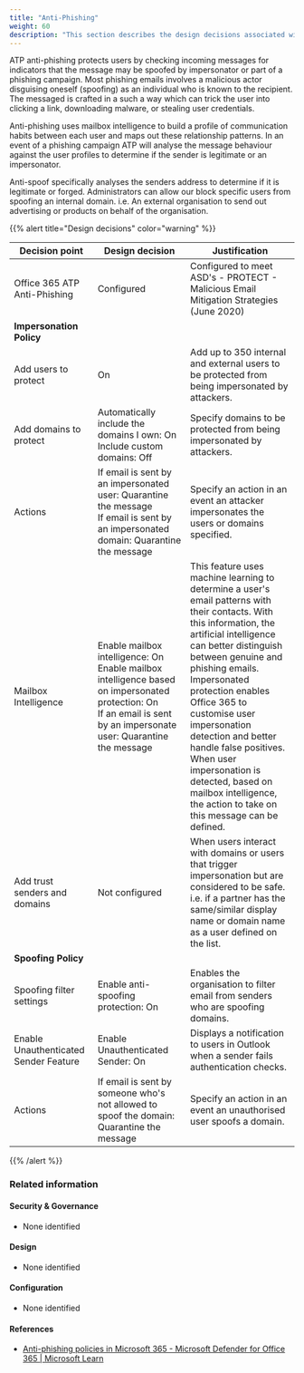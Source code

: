 ```yaml
---
title: "Anti-Phishing"
weight: 60
description: "This section describes the design decisions associated with Anti-Phishing Microsoft 365 security features for system(s) built using ASD's Blueprint for Secure Cloud."
---
```


ATP anti-phishing protects users by checking incoming messages for indicators that the message may be spoofed by impersonator or part of a phishing campaign. Most phishing emails involves a malicious actor disguising oneself (spoofing) as an individual who is known to the recipient. The messaged is crafted in a such a way which can trick the user into clicking a link, downloading malware, or stealing user credentials.

Anti-phishing uses mailbox intelligence to build a profile of communication habits between each user and maps out these relationship patterns. In an event of a phishing campaign ATP will analyse the message behaviour against the user profiles to determine if the sender is legitimate or an impersonator.

Anti-spoof specifically analyses the senders address to determine if it is legitimate or forged. Administrators can allow our block specific users from spoofing an internal domain. i.e. An external organisation to send out advertising or products on behalf of the organisation.

{{% alert title="Design decisions" color="warning" %}}

| Decision point                        | Design decision                                                                                                                                                           | Justification                                                                                                                                                                                                                                                                                                                                                                                                                                                 |
| ------------------------------------- | ------------------------------------------------------------------------------------------------------------------------------------------------------------------------- | ------------------------------------------------------------------------------------------------------------------------------------------------------------------------------------------------------------------------------------------------------------------------------------------------------------------------------------------------------------------------------------------------------------------------------------------------------------- |
| Office 365 ATP Anti-Phishing          | Configured                                                                                                                                                                | Configured to meet ASD's - PROTECT - Malicious Email Mitigation Strategies (June 2020)                                                                                                                                                                                                                                                                                                                                                                        |
| **Impersonation Policy**              |                                                                                                                                                                           |                                                                                                                                                                                                                                                                                                                                                                                                                                                               |
| Add users to protect                  | On                                                                                                                                                                        | Add up to 350 internal and external users to be protected from being impersonated by attackers.                                                                                                                                                                                                                                                                                                                                                               |
| Add domains to protect                | Automatically include the domains I own: On<br>Include custom domains: Off                                                                                                | Specify domains to be protected from being impersonated by attackers.                                                                                                                                                                                                                                                                                                                                                                                         |
| Actions                               | If email is sent by an impersonated user: Quarantine the message<br>If email is sent by an impersonated domain: Quarantine the message                                    | Specify an action in an event an attacker impersonates the users or domains specified.                                                                                                                                                                                                                                                                                                                                                                        |
| Mailbox Intelligence                  | Enable mailbox intelligence: On<br>Enable mailbox intelligence based on impersonated protection: On<br>If an email is sent by an impersonate user: Quarantine the message | This feature uses machine learning to determine a user's email patterns with their contacts. With this information, the artificial intelligence can better distinguish between genuine and phishing emails.<br>Impersonated protection enables Office 365 to customise user impersonation detection and better handle false positives. When user impersonation is detected, based on mailbox intelligence, the action to take on this message can be defined. |
| Add trust senders and domains         | Not configured                                                                                                                                                            | When users interact with domains or users that trigger impersonation but are considered to be safe. i.e. if a partner has the same/similar display name or domain name as a user defined on the list.                                                                                                                                                                                                                                                         |
| **Spoofing Policy**                   |                                                                                                                                                                           |                                                                                                                                                                                                                                                                                                                                                                                                                                                               |
| Spoofing filter settings              | Enable anti-spoofing protection: On                                                                                                                                       | Enables the organisation to filter email from senders who are spoofing domains.                                                                                                                                                                                                                                                                                                                                                                               |
| Enable Unauthenticated Sender Feature | Enable Unauthenticated Sender: On                                                                                                                                         | Displays a notification to users in Outlook when a sender fails authentication checks.                                                                                                                                                                                                                                                                                                                                                                        |
| Actions                               | If email is sent by someone who's not allowed to spoof the domain: Quarantine the message                                                                                 | Specify an action in an event an unauthorised user spoofs a domain.                                                                                                                                                                                                                                                                                                                                                                                           |

{{% /alert %}}

### Related information

#### Security & Governance

* None identified

#### Design

* None identified

#### Configuration

* None identified

#### References

* [Anti-phishing policies in Microsoft 365 - Microsoft Defender for Office 365 | Microsoft Learn](https://learn.microsoft.com/en-au/defender-office-365/anti-phishing-policies-about)